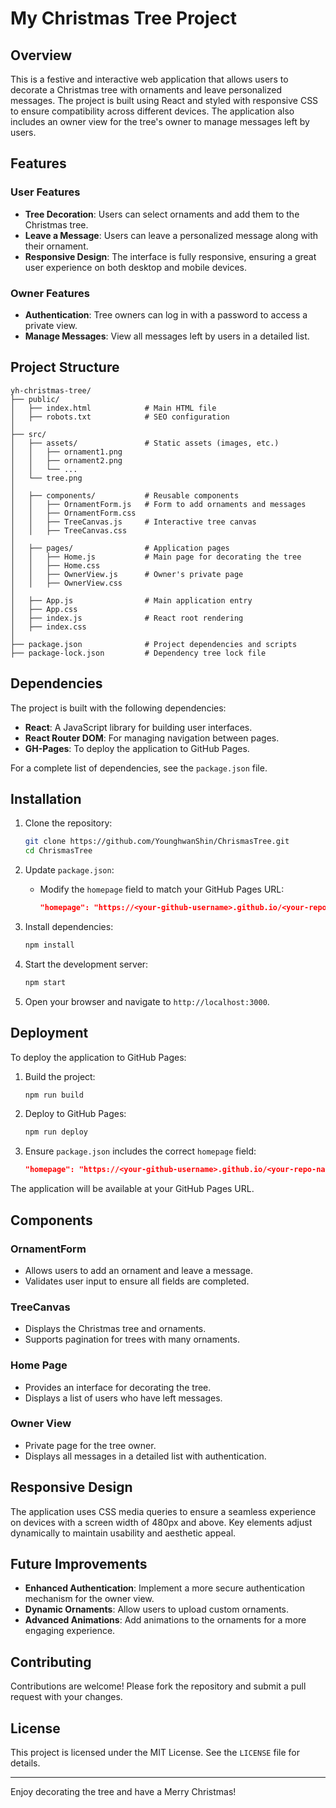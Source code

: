 # My Christmas Tree Project

## Overview

This is a festive and interactive web application that allows users to decorate a Christmas tree with ornaments and leave personalized messages. The project is built using React and styled with responsive CSS to ensure compatibility across different devices. The application also includes an owner view for the tree's owner to manage messages left by users.

## Features

### User Features
- **Tree Decoration**: Users can select ornaments and add them to the Christmas tree.
- **Leave a Message**: Users can leave a personalized message along with their ornament.
- **Responsive Design**: The interface is fully responsive, ensuring a great user experience on both desktop and mobile devices.

### Owner Features
- **Authentication**: Tree owners can log in with a password to access a private view.
- **Manage Messages**: View all messages left by users in a detailed list.

## Project Structure

```plaintext
yh-christmas-tree/
├── public/
│   ├── index.html            # Main HTML file
│   ├── robots.txt            # SEO configuration
│
├── src/
│   ├── assets/               # Static assets (images, etc.)
│   │   ├── ornament1.png
│   │   ├── ornament2.png
│   │   └── ...
│   └── tree.png
│
│   ├── components/           # Reusable components
│   │   ├── OrnamentForm.js   # Form to add ornaments and messages
│   │   ├── OrnamentForm.css
│   │   ├── TreeCanvas.js     # Interactive tree canvas
│   │   ├── TreeCanvas.css
│
│   ├── pages/                # Application pages
│   │   ├── Home.js           # Main page for decorating the tree
│   │   ├── Home.css
│   │   ├── OwnerView.js      # Owner's private page
│   │   ├── OwnerView.css
│
│   ├── App.js                # Main application entry
│   ├── App.css
│   ├── index.js              # React root rendering
│   ├── index.css
│
├── package.json              # Project dependencies and scripts
├── package-lock.json         # Dependency tree lock file
```

## Dependencies

The project is built with the following dependencies:

- **React**: A JavaScript library for building user interfaces.
- **React Router DOM**: For managing navigation between pages.
- **GH-Pages**: To deploy the application to GitHub Pages.

For a complete list of dependencies, see the `package.json` file.

## Installation

1. Clone the repository:
   ```bash
   git clone https://github.com/YounghwanShin/ChrismasTree.git
   cd ChrismasTree
   ```

2. Update `package.json`:
   - Modify the `homepage` field to match your GitHub Pages URL:
     ```json
     "homepage": "https://<your-github-username>.github.io/<your-repo-name>"
     ```

3. Install dependencies:
   ```bash
   npm install
   ```

4. Start the development server:
   ```bash
   npm start
   ```

5. Open your browser and navigate to `http://localhost:3000`.

## Deployment

To deploy the application to GitHub Pages:

1. Build the project:
   ```bash
   npm run build
   ```

2. Deploy to GitHub Pages:
   ```bash
   npm run deploy
   ```

3. Ensure `package.json` includes the correct `homepage` field:
   ```json
   "homepage": "https://<your-github-username>.github.io/<your-repo-name>"
   ```

The application will be available at your GitHub Pages URL.

## Components

### OrnamentForm
- Allows users to add an ornament and leave a message.
- Validates user input to ensure all fields are completed.

### TreeCanvas
- Displays the Christmas tree and ornaments.
- Supports pagination for trees with many ornaments.

### Home Page
- Provides an interface for decorating the tree.
- Displays a list of users who have left messages.

### Owner View
- Private page for the tree owner.
- Displays all messages in a detailed list with authentication.

## Responsive Design

The application uses CSS media queries to ensure a seamless experience on devices with a screen width of 480px and above. Key elements adjust dynamically to maintain usability and aesthetic appeal.

## Future Improvements

- **Enhanced Authentication**: Implement a more secure authentication mechanism for the owner view.
- **Dynamic Ornaments**: Allow users to upload custom ornaments.
- **Advanced Animations**: Add animations to the ornaments for a more engaging experience.

## Contributing

Contributions are welcome! Please fork the repository and submit a pull request with your changes.

## License

This project is licensed under the MIT License. See the `LICENSE` file for details.

---

Enjoy decorating the tree and have a Merry Christmas!

